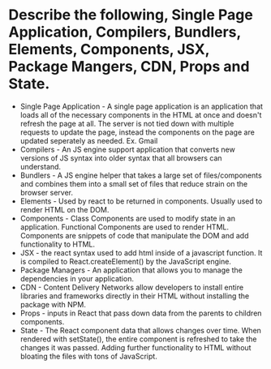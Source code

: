
# Describe the following, Single Page Application, Compilers, Bundlers, Elements, Components, JSX, Package Mangers, CDN, Props and State. 
* Single Page Application - A single page application is an application that loads all of the necessary components in the HTML at once and doesn't refresh the page at all. The server is not tied down with multiple requests to update the page, instead the components on the page are updated seperately as needed. Ex. Gmail
* Compilers - An JS engine support application that converts new versions of JS syntax into older syntax that all browsers can understand. 
* Bundlers - A JS engine helper that takes a large set of files/components and combines them into a small set of files that reduce strain on the browser server. 
* Elements - Used by react to be returned in components. Usually used to render HTML on the DOM. 
* Components - Class Components are used to modify state in an application. Functional Components are used to render HTML. Components are snippets of code that manipulate the DOM and add functionality to HTML. 
* JSX - the react syntax used to add html inside of a javascript function. It is compiled to React.createElement() by the JavaScript engine. 
* Package Managers - An application that allows you to manage the dependencies in your application. 
* CDN - Content Delivery Networks allow developers to install entire libraries and frameworks directly in their HTML without installing the package with NPM. 
* Props - inputs in React that pass down data from the parents to children components. 
* State - The React component data that allows changes over time. When rendered with setState(), the entire component is refreshed to take the changes it was passed. Adding further functionality to HTML without bloating the files with tons of JavaScript. 
